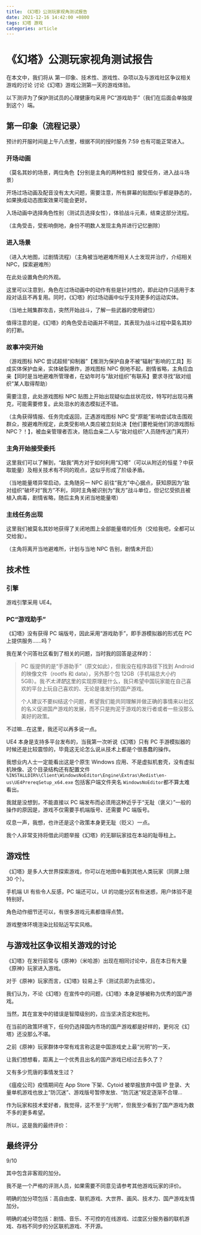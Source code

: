 ```yaml
---
title: 《幻塔》公测玩家视角测试报告
date: 2021-12-16 14:42:00 +0800
tags: 幻塔 游戏
categories: article
---
```


# 《幻塔》公测玩家视角测试报告

在本文中，我们将从 第一印象、技术性、游戏性、杂项以及与游戏社区争议相关游戏的讨论 讨论《幻塔》游戏公测第一天的游戏体验。

以下测评为了保护测试员的心理健康均采用 PC“游戏助手”（我们在后面会单独提到这个）端。

## 第一印象（流程记录）

预计的开服时间是上午八点整，根据不同的授时服务 7:59 也有可能正常进入。

### 开场动画

（莫名其妙的场景，两位角色【分别是主角的两种性别】接受任务，进入战斗场景）

开场过场动画及配音没有太大问题，需要注意，所有屏幕的贴图似乎都是静态的，如果换成动态图案效果可能会更好。

入场动画中选择角色性别（测试员选择女性），体验战斗元素，结束这部分流程。

（主角受击，受影响倒地，身份不明数人发现主角并进行记忆删除）

### 进入场景

（进入大地图，过剧情流程）（主角被当地避难所相关人士发现并治疗，介绍相关 NPC，探索避难所）

在此处设置角色的外观。

这里可以注意到，角色在过场动画中的动作有些是针对性的，即此动作只适用于本段对话且不再复用。同时，《幻塔》的过场动画中似乎支持更多的运动实体。

（当地土贼集群攻击，突然开始战斗，了解一些武器的使用键位）

值得注意的是，《幻塔》的角色受击动画并不明显，其表现为战斗过程中莫名其妙的打断。

### 故事冲突开始

（游戏图标 NPC 尝试超频“抑制器”【推测为保护自身不被“辐射”影响的工具】形成实体保护血亲，实体破裂爆炸，游戏图标 NPC 倒地不起，剧情省略，主角应血亲【同时是当地避难所管理者，在幼年时与“敌对组织”有联系】要求寻找“敌对组织”某人取得帮助）

需要注意，此处游戏图标 NPC 贴图上开始出现疑似血丝状花纹，特写时出现马赛克，可能需要修复。此处泪水的液态模拟还不错。

（主角获得情报、任务完成返回，正遇游戏图标 NPC 受“原能”影响尝试攻击围观群众，按避难所规定，此类受影响人类应被立刻处决【他们要枪毙他们的游戏图标 NPC？！】，被血亲管理者否决，随后血亲二人与“敌对组织”人员随传送门离开）

### 主角开始接受委托

这里我们可以了解到，“敌我”两方对于如何利用“幻塔”（可以从附近的恒星？中获取能量）及相关技术有不同的观点，这似乎形成了阶级矛盾。

（当地能量塔异常启动，主角随另一 NPC 前往“我方”中心据点，获知原因为“敌对组织”破坏对“我方”不利，同时主角被识别为“我方”战斗单位，但记忆受损且被植入病毒，剧情省略，随后主角关闭当地能量塔）

### 主线任务出现

这里我们被莫名其妙地获得了关闭地图上全部能量塔的任务（交给我吧，全都可以交给我）。

（主角将离开当地避难所，计划与当地 NPC 告别，剧情未开启）

## 技术性

### 引擎

游戏引擎采用 UE4。

### PC“游戏助手”

《幻塔》没有获得 PC 端版号，因此采用“游戏助手”，即手游模拟器的形式在 PC 上提供服务......吗？

我在某个问答社区看到了相关的问题，当时我的回答是这样的：

> PC 版提供的是“手游助手”（原文如此），但我没在程序路径下找到 Android 的映像文件（rootfs 和 data），另外那个包 12GB（手机端总大小约 5GB）。我*不太清楚*这里的实现原理是什么，我只希望中国玩家能在自己喜欢的平台上玩自己喜欢的、无论是谁发行的国产游戏。
>
> 个人建议不要纠结这个问题，希望我们能共同理解并做正确的事情来以社区的名义促进国产游戏的发展，而不只是拘泥于游戏的发行者或者一些没那么美好的政策。

不过嘛...在这里，我还可以再多说一点。

UE4 本身是支持多平台发布的，当我第一次听说《幻塔》只有 PC 手游模拟器的时候还是比较震惊的，毕竟这无论怎么说从技术上都是个很愚蠢的操作。

我想业内人士一定能看出这是个原生 Windows 应用、不是虚拟机套壳，没有虚拟机映像、这个目录结构还有配置文件 `%INSTALLDIR%\Client\WindowsNoEditor\Engine\Extras\Redist\en-us\UE4PrereqSetup_x64.exe` 包括客户端文件夹名 `WindowsNoEditor`都不算太难看出。

我就是没想到，不能直接以 PC 端发布而必须用这种近乎于“无耻（褒义）”一般的操作的原因是，游戏不仅需要手机端版号、还需要 PC 端版号。

叹息一声，我想，也许还是这个政策本身更无耻（贬义）一点。

我个人非常支持将借此问题举报《幻塔》的无聊玩家挂在本站的耻辱柱上。

## 游戏性

《幻塔》是多人大世界探索游戏，你可以在地图中看到其他人类玩家（同屏上限 30 个）。

手机端 UI 有些令人反感，PC 端还可以，UI 的功能分区有些迷惑，用户体验不是特别好。

角色动作细节还可以，有很多游戏元素都值得点赞。

游戏整体环境渲染比较贴近写实风格。

## 与游戏社区争议相关游戏的讨论

《幻塔》在发行前常与《原神》（米哈游）出现在相同讨论中，且在本日有大量《原神》玩家进入游戏。

对于《原神》玩家而言，《幻塔》较易上手（测试员即为此情况）。

我们认为，不论《幻塔》在宣传中的问题，《幻塔》本身足够被称为优秀的国产游戏。

当然，其在宣发中的错误是智障级别的，应当坚决否定和批判。

在当前的政策环境下，任何仍选择国内市场的国产游戏都是好样的，更何况《幻塔》还没那么不堪。

之前《原神》玩家群体中常有戏言称这是中国游戏史上最“光明”的一天，

让我们想想看，距离上一个优秀且出名的国产游戏已经过去多久了？

又有多少荒唐的事情发生过？

《瘟疫公司》疫情期间在 App Store 下架、Cytoid 被举报放弃中国 IP 登录、大量单机游戏也放上“防沉迷”、游戏版号暂停发放、“防沉迷”规定逐渐不合理...

作为玩家和技术爱好者，我觉得，这不至于“光明”，但我至少看到了国产游戏为数不多的更多希望。

所以，这是我的最终评价：

## 最终评分

9/10

其中包含非客观的加分。

我不是一个严格的评测人员，如果需要不同意见请参考其他游戏玩家的评价。

明确的加分项包括：高自由度、联机游戏、大世界、画风、技术力、国产游戏友情加分。

明确的减分项包括：剧情、音乐、不可控的在线游戏、过度区分服务器的联机游戏、存档不同步的分区联机游戏、不开源。
